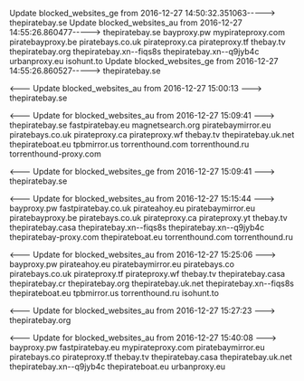 
Update blocked_websites_ge from 2016-12-27 14:50:32.351063----->
thepiratebay.se
Update blocked_websites_au from 2016-12-27 14:55:26.860477----->
thepiratebay.se
bayproxy.pw
mypirateproxy.com
piratebayproxy.be
piratebays.co.uk
pirateproxy.ca
pirateproxy.tf
thebay.tv
thepiratebay.org
thepiratebay.xn--fiqs8s
thepiratebay.xn--q9jyb4c
urbanproxy.eu
isohunt.to
Update blocked_websites_ge from 2016-12-27 14:55:26.860527----->
thepiratebay.se

<--- Update blocked_websites_au from 2016-12-27 15:00:13 --->
thepiratebay.se


<--- Update for blocked_websites_au from 2016-12-27 15:09:41 --->
thepiratebay.se
fastpiratebay.eu
magnetsearch.org
piratebaymirror.eu
piratebays.co.uk
pirateproxy.ca
pirateproxy.wf
thebay.tv
thepiratebay.uk.net
thepirateboat.eu
tpbmirror.us
torrenthound.com
torrenthound.ru
torrenthound-proxy.com


<--- Update for blocked_websites_ge from 2016-12-27 15:09:41 --->
thepiratebay.se


<--- Update for blocked_websites_au from 2016-12-27 15:15:44 --->
bayproxy.pw
fastpiratebay.co.uk
pirateahoy.eu
piratebaymirror.eu
piratebayproxy.be
piratebays.co.uk
pirateproxy.ca
pirateproxy.yt
thebay.tv
thepiratebay.casa
thepiratebay.xn--fiqs8s
thepiratebay.xn--q9jyb4c
thepiratebay-proxy.com
thepirateboat.eu
torrenthound.com
torrenthound.ru


<--- Update for blocked_websites_au from 2016-12-27 15:25:06 --->
bayproxy.pw
pirateahoy.eu
piratebaymirror.eu
piratebays.co
piratebays.co.uk
pirateproxy.tf
pirateproxy.wf
thebay.tv
thepiratebay.casa
thepiratebay.cr
thepiratebay.org
thepiratebay.uk.net
thepiratebay.xn--fiqs8s
thepirateboat.eu
tpbmirror.us
torrenthound.ru
isohunt.to


<--- Update for blocked_websites_au from 2016-12-27 15:27:23 --->
thepiratebay.org


<--- Update for blocked_websites_au from 2016-12-27 15:40:08 --->
bayproxy.pw
fastpiratebay.eu
mypirateproxy.com
piratebaymirror.eu
piratebays.co
pirateproxy.tf
thebay.tv
thepiratebay.casa
thepiratebay.uk.net
thepiratebay.xn--q9jyb4c
thepirateboat.eu
urbanproxy.eu
